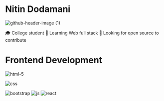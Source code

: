 # Nitin Dodamani
![github-header-image (1)](https://github.com/Nitin201/Nitin201/assets/60124943/22ec4026-4bfa-4208-aed0-c38bec002425)

🎓 College student
🌱 Learning Web full stack
🤔 Looking for open source to contribute





# Frontend Development
![html-5](https://github.com/Nitin201/Nitin201/assets/60124943/b904c122-d6b6-400e-b67f-14c727e3578f)

![css](https://github.com/Nitin201/Nitin201/assets/60124943/63869f48-508f-4857-8b65-db70a2463569)

![bootstrap](https://github.com/Nitin201/Nitin201/assets/60124943/2a224c11-780b-4d84-8429-1ae79d633cf9)
![js](https://github.com/Nitin201/Nitin201/assets/60124943/d6cdeaed-3237-40ba-8f39-8cf632e43ed7)
![react](https://github.com/Nitin201/Nitin201/assets/60124943/d36a3f93-9b81-4b7d-99e1-17a244a87456)

